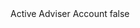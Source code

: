 <?xml version="1.0" encoding="UTF-8"?>
<CustomMetadata xmlns="http://soap.sforce.com/2006/04/metadata">
    <label>Active Adviser Account</label>
    <protected>false</protected>
</CustomMetadata>
